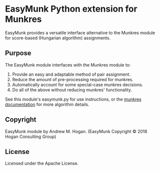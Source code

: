# EasyMunk Python extension for Munkres
EasyMunk provides a versatile interface alternative to the Munkres module for score-based (Hungarian algorithm) assignments.


## Purpose
The EasyMunk module interfaces with the Munkres module to:
1. Provide an easy and adaptable method of pair assignment.
2. Reduce the amount of pre-processing required for munkres.
3. Automatically account for some special-case munkres decisions.
4. Do all of the above without reducing munkres' functionality.

See this module's easymunk.py for use instructions, or the [munkres documentation][] for more algorithm details.

[munkres documentation]: https://github.com/bmc/munkres

## Copyright

EasyMunk module by Andrew M. Hogan. (EasyMunk Copyright &copy; 2018 Hogan Consulting Group)

## License

Licensed under the Apache License.
